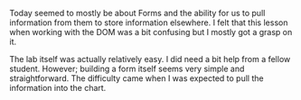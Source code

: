 Today seemed to mostly be about Forms and the ability for us to pull information from them to store information elsewhere. I felt that this lesson when working with the DOM was a bit confusing but I mostly got a grasp on it.

The lab itself was actually relatively easy. I did need a bit help from a fellow student. However; building a form itself seems very simple and straightforward. The difficulty came when I was expected to pull the information into the chart.

 
